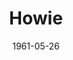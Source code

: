 ---
title: Howie
date: 1961-05-26
closing_date: 1961-06-03
layout: productions
playbill:
Theatre: Theatre Jacksonville
Venue: Little Theatre
cast:
- Edith Simms: Trudi Johnston
- Walter Simms: Marshall Grauer
- Sally Simms: Esther Stein
- Barbara Dickerson: Peggy Miller
- Howie Dickerson: Ron Dobrin
- Jimmie Keefe: Jack Broughton
- Martha Robinson: Marge Rocca
- Joe Robinson: Herbert Thornhill
- Sylvia: Jean Charles
- Victor: Patrick Molloy
- Martin: Ernie Evans
- Joseph McNish: Joe Caldwell
- Wendy: Helen Cochran
- Professor: Willard Berdit
- Bill Pfeiffer: Charles Cleghorn, Jr.
- Announcer: Tom Thornhill
crew:
- Director: Maurice Geoffrey
- Lighting:
  - Jack Broughton
  - Don Simmons
  - Mary Lee Scrimger
  - Marge Rocca
  - Jean Charles
  - Tom Thornhill
  - Charles Brock
- Sound Effects:
  - Jack Evans
  - Ernie Evans
- Properties:
  - Edythe Price
  - Jackqueline Delcomyn
  - Galdys Dale
  - Esther Barnes
  - Mary Louise Burns
  - Helen Keegan
  - Gayle Swymer
- Wardrobe: Mrs. Agatha Norvell
- Make-Up: Elmo Lehman
- Scenery:
  - Frank Ridge
  - Herbert Thornhill
  - Don Simmons
  - Jack Simmons
  - Ruth Coleman
  - Ruth Perry
  - Ernie Evans
  - Pat Malloy
  - Tom Thornhill
  - Mary Thornhill
  - Marge Rocca
  - Jean Charles
  - Ellen Black
  - Gladys Dale
  - Bunni Thornhill
  - Mary Lee Scrimger
  - Willard Berdit
  - Ed Heist, Jr.
- Stage Manager: Frank Ridge
- Book-Holder: Louise Freeman
orchestra:
---